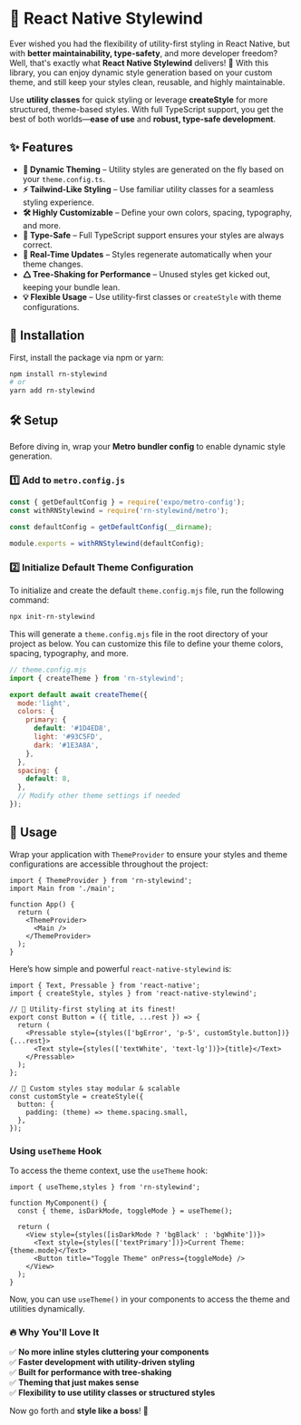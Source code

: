 # 🚀 React Native Stylewind

Ever wished you had the flexibility of utility-first styling in React Native, but with **better maintainability, type-safety**, and more developer freedom? Well, that's exactly what **React Native Stylewind** delivers! 🎉 With this library, you can enjoy dynamic style generation based on your custom theme, and still keep your styles clean, reusable, and highly maintainable.

Use **utility classes** for quick styling or leverage **createStyle** for more structured, theme-based styles. With full TypeScript support, you get the best of both worlds—**ease of use** and **robust, type-safe development**.

## ✨ Features

- **🎨 Dynamic Theming** – Utility styles are generated on the fly based on your `theme.config.ts`.
- **⚡ Tailwind-Like Styling** – Use familiar utility classes for a seamless styling experience.
- **🛠️ Highly Customizable** – Define your own colors, spacing, typography, and more.
- **🔐 Type-Safe** – Full TypeScript support ensures your styles are always correct.
- **🚀 Real-Time Updates** – Styles regenerate automatically when your theme changes.
- **🛆 Tree-Shaking for Performance** – Unused styles get kicked out, keeping your bundle lean.
- **💡 Flexible Usage** – Use utility-first classes or `createStyle` with theme configurations.

## 👥 Installation

First, install the package via npm or yarn:

```bash
npm install rn-stylewind
# or
yarn add rn-stylewind
```

## 🛠️ Setup

Before diving in, wrap your **Metro bundler config** to enable dynamic style generation.

### 1️⃣ Add to `metro.config.js`

```javascript
const { getDefaultConfig } = require('expo/metro-config');
const withRNStylewind = require('rn-stylewind/metro');

const defaultConfig = getDefaultConfig(__dirname);

module.exports = withRNStylewind(defaultConfig);
```

### 2️⃣ Initialize Default Theme Configuration

To initialize and create the default `theme.config.mjs` file, run the following command:

```bash
npx init-rn-stylewind
```

This will generate a `theme.config.mjs` file in the root directory of your project as below. You can customize this file to define your theme colors, spacing, typography, and more.
```javascript
// theme.config.mjs
import { createTheme } from 'rn-stylewind';

export default await createTheme({
  mode:'light',
  colors: {
    primary: {
      default: '#1D4ED8',
      light: '#93C5FD',
      dark: '#1E3A8A',
    },
  },
  spacing: {
    default: 8,
  },
  // Modify other theme settings if needed
});
```

## 🎯 Usage

Wrap your application with `ThemeProvider` to ensure your styles and theme configurations are accessible throughout the project:

```tsx
import { ThemeProvider } from 'rn-stylewind';
import Main from './main';

function App() {
  return (
    <ThemeProvider>
      <Main />
    </ThemeProvider>
  );
}
```
Here’s how simple and powerful `react-native-stylewind` is:

```tsx
import { Text, Pressable } from 'react-native';
import { createStyle, styles } from 'react-native-stylewind';

// 🚀 Utility-first styling at its finest!
export const Button = ({ title, ...rest }) => {
  return (
    <Pressable style={styles(['bgError', 'p-5', customStyle.button])} {...rest}>
      <Text style={styles(['textWhite', 'text-lg'])}>{title}</Text>
    </Pressable>
  );
};

// 🎨 Custom styles stay modular & scalable
const customStyle = createStyle({
  button: {
    padding: (theme) => theme.spacing.small,
  },
});
```

### Using `useTheme` Hook

To access the theme context, use the `useTheme` hook:

```tsx
import { useTheme,styles } from 'rn-stylewind';

function MyComponent() {
  const { theme, isDarkMode, toggleMode } = useTheme();
  
  return (
    <View style={styles([isDarkMode ? 'bgBlack' : 'bgWhite'])}>
      <Text style={styles(['textPrimary'])}>Current Theme: {theme.mode}</Text>
      <Button title="Toggle Theme" onPress={toggleMode} />
    </View>
  );
}
```

Now, you can use `useTheme()` in your components to access the theme and utilities dynamically.

### 🔥 Why You'll Love It

✅ **No more inline styles cluttering your components**\
✅ **Faster development with utility-driven styling**\
✅ **Built for performance with tree-shaking**\
✅ **Theming that just makes sense**\
✅ **Flexibility to use utility classes or structured styles**

Now go forth and **style like a boss**! 🚀


